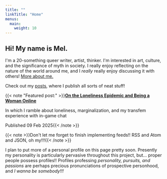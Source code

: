 ```yaml
---
title: ""
linkTitle: "Home"
menus:
  main:
    weight: 10
---
```


## Hi! My name is Mel.

I'm a 20-something queer writer, artist, thinker. I'm interested in art, culture, and the significance of myth in society. I really enjoy reflecting on the nature of the world around me, and I *really* really enjoy discussing it with others! [More about me.](/about)

Check out my [posts](/posts), where I publish all sorts of neat stuff!

{{< note "Featured post:" >}}**[On the Loneliness Epidemic and Being a Woman Online](/2025/02/post-on-the-loneliness-epidemic-and-being-a-woman-online)**

In which I ramble about loneliness, marginalization, and my transfem experience with in-game chat

Published 09 Feb 2025{{< /note >}}

{{< note >}}Don't let me forget to finish implementing feeds!! RSS and Atom and JSON, oh my!!!{{< /note >}}

I plan to put more of a personal profile on this page pretty soon. Presently my personality is particularly pervasive throughout this project, but... proper people possess profiles!! Profiles professing _personality, pursuits, and passions_ are perhaps precious pronunciations of prospective personhood, and _I wanna be somebody!!!_
